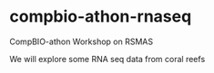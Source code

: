 # compbio-athon-rnaseq
CompBIO-athon Workshop on RSMAS 

We will explore some RNA seq data from coral reefs
